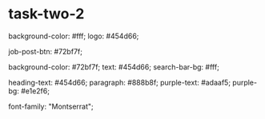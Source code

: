 # task-two-2

<!-- Colors -->

<!-- Navbar -->

background-color: #fff;
logo: #454d66;

job-post-btn: #72bf7f;

<!-- Location Search bar -->

background-color: #72bf7f;
text: #454d66;
search-bar-bg: #fff;

<!-- Content -->

heading-text: #454d66;
paragraph: #888b8f;
purple-text: #adaaf5;
purple-bg: #e1e2f6;

<!-- Font -->

font-family: "Montserrat";

